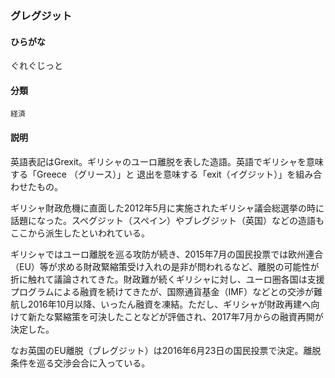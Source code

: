 <div style="display:none;">

## [あ行](securities-terms?id=あ行)
## [か行](securities-terms?id=か行)

</div>

### グレグジット

#### ひらがな

ぐれぐじっと

#### 分類

`経済`

#### 説明

英語表記はGrexit。ギリシャのユーロ離脱を表した造語。英語でギリシャを意味する「Greece （グリース）」と 退出を意味する「exit（イグジット）」を組み合わせたもの。 
 
ギリシャ財政危機に直面した2012年5月に実施されたギリシャ議会総選挙の時に話題になった。スペグジット（スペイン）やブレグジット（英国）などの造語もここから派生したといわれている。 
 
ギリシャではユーロ離脱を巡る攻防が続き、2015年7月の国民投票では欧州連合（EU）等が求める財政緊縮策受け入れの是非が問われるなど、離脱の可能性が折に触れて議論されてきた。財政難が続くギリシャに対し、ユーロ圏各国は支援プログラムによる融資を続けてきたが、国際通貨基金（IMF）などとの交渉が難航し2016年10月以降、いったん融資を凍結。ただし、ギリシャが財政再建へ向けて新たな緊縮策を可決したことなどが評価され、2017年7月からの融資再開が決定した。 
 
なお英国のEU離脱（ブレグジット）は2016年6月23日の国民投票で決定。離脱条件を巡る交渉会合に入っている。

<div style="display:none;">

## [さ行](securities-terms?id=さ行)
## [た行](securities-terms?id=た行)
## [な行](securities-terms?id=な行)
## [は行](securities-terms?id=は行)
## [ま行](securities-terms?id=ま行)
## [や行](securities-terms?id=や行)
## [ら行](securities-terms?id=ら行)
## [わ行](securities-terms?id=わ行)
## [英数字・記号](securities-terms?id=英数字・記号)

</div>

